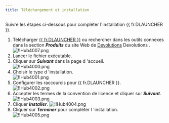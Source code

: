 ```yaml
---
title: Téléchargement et installation
---
```

Suivre les étapes ci-dessous pour compléter l'installation {{ fr.DLAUNCHER }}.  

1. Télécharger [{{ fr.DLAUNCHER }}](https://devolutions.net/fr/launcher/download) ou rechercher dans les outils connexes dans la section ***Produits*** du site Web de [Devolutions](https://devolutions.net/fr) Devolutions .  
![!!Hub4007.png](https://webdevolutions.azureedge.net/docs/fr/hub/Hub4007.png) 
1. Lancer le fichier exécutable. 
1. Cliquer sur ***Suivant*** dans la page d 'accueil.  
![!!Hub4000.png](https://webdevolutions.azureedge.net/docs/fr/hub/Hub4000.png) 
1. Choisir le type d 'installation.  
![!!Hub4001.png](https://webdevolutions.azureedge.net/docs/fr/hub/Hub4001.png) 
1. Configurer les raccourcis pour {{ fr.DLAUNCHER }}.  
![!!Hub4002.png](https://webdevolutions.azureedge.net/docs/fr/hub/Hub4002.png) 
1. Accepter les termes de la convention de licence et cliquer sur ***Suivant***.  
![!!Hub4003.png](https://webdevolutions.azureedge.net/docs/fr/hub/Hub4003.png) 
1. Cliquer ***Installer***. 
![!!Hub4004.png](https://webdevolutions.azureedge.net/docs/fr/hub/Hub4004.png)  
1. Cliquer sur ***Terminer*** pour compléter l 'installation.  
![!!Hub4005.png](https://webdevolutions.azureedge.net/docs/fr/hub/Hub4005.png) 
